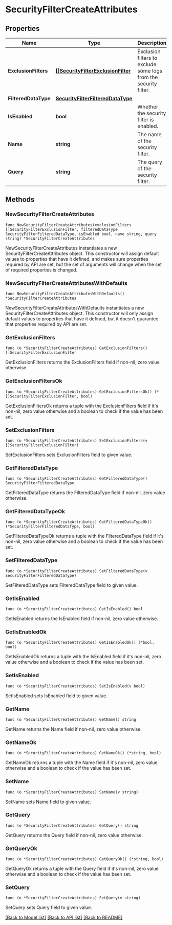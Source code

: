# SecurityFilterCreateAttributes

## Properties

| Name                 | Type                                                                    | Description                                                      | Notes |
| -------------------- | ----------------------------------------------------------------------- | ---------------------------------------------------------------- | ----- |
| **ExclusionFilters** | [**[]SecurityFilterExclusionFilter**](SecurityFilterExclusionFilter.md) | Exclusion filters to exclude some logs from the security filter. |
| **FilteredDataType** | [**SecurityFilterFilteredDataType**](SecurityFilterFilteredDataType.md) |                                                                  |
| **IsEnabled**        | **bool**                                                                | Whether the security filter is enabled.                          |
| **Name**             | **string**                                                              | The name of the security filter.                                 |
| **Query**            | **string**                                                              | The query of the security filter.                                |

## Methods

### NewSecurityFilterCreateAttributes

`func NewSecurityFilterCreateAttributes(exclusionFilters []SecurityFilterExclusionFilter, filteredDataType SecurityFilterFilteredDataType, isEnabled bool, name string, query string) *SecurityFilterCreateAttributes`

NewSecurityFilterCreateAttributes instantiates a new SecurityFilterCreateAttributes object.
This constructor will assign default values to properties that have it defined,
and makes sure properties required by API are set, but the set of arguments
will change when the set of required properties is changed.

### NewSecurityFilterCreateAttributesWithDefaults

`func NewSecurityFilterCreateAttributesWithDefaults() *SecurityFilterCreateAttributes`

NewSecurityFilterCreateAttributesWithDefaults instantiates a new SecurityFilterCreateAttributes object.
This constructor will only assign default values to properties that have it defined,
but it doesn't guarantee that properties required by API are set.

### GetExclusionFilters

`func (o *SecurityFilterCreateAttributes) GetExclusionFilters() []SecurityFilterExclusionFilter`

GetExclusionFilters returns the ExclusionFilters field if non-nil, zero value otherwise.

### GetExclusionFiltersOk

`func (o *SecurityFilterCreateAttributes) GetExclusionFiltersOk() (*[]SecurityFilterExclusionFilter, bool)`

GetExclusionFiltersOk returns a tuple with the ExclusionFilters field if it's non-nil, zero value otherwise
and a boolean to check if the value has been set.

### SetExclusionFilters

`func (o *SecurityFilterCreateAttributes) SetExclusionFilters(v []SecurityFilterExclusionFilter)`

SetExclusionFilters sets ExclusionFilters field to given value.

### GetFilteredDataType

`func (o *SecurityFilterCreateAttributes) GetFilteredDataType() SecurityFilterFilteredDataType`

GetFilteredDataType returns the FilteredDataType field if non-nil, zero value otherwise.

### GetFilteredDataTypeOk

`func (o *SecurityFilterCreateAttributes) GetFilteredDataTypeOk() (*SecurityFilterFilteredDataType, bool)`

GetFilteredDataTypeOk returns a tuple with the FilteredDataType field if it's non-nil, zero value otherwise
and a boolean to check if the value has been set.

### SetFilteredDataType

`func (o *SecurityFilterCreateAttributes) SetFilteredDataType(v SecurityFilterFilteredDataType)`

SetFilteredDataType sets FilteredDataType field to given value.

### GetIsEnabled

`func (o *SecurityFilterCreateAttributes) GetIsEnabled() bool`

GetIsEnabled returns the IsEnabled field if non-nil, zero value otherwise.

### GetIsEnabledOk

`func (o *SecurityFilterCreateAttributes) GetIsEnabledOk() (*bool, bool)`

GetIsEnabledOk returns a tuple with the IsEnabled field if it's non-nil, zero value otherwise
and a boolean to check if the value has been set.

### SetIsEnabled

`func (o *SecurityFilterCreateAttributes) SetIsEnabled(v bool)`

SetIsEnabled sets IsEnabled field to given value.

### GetName

`func (o *SecurityFilterCreateAttributes) GetName() string`

GetName returns the Name field if non-nil, zero value otherwise.

### GetNameOk

`func (o *SecurityFilterCreateAttributes) GetNameOk() (*string, bool)`

GetNameOk returns a tuple with the Name field if it's non-nil, zero value otherwise
and a boolean to check if the value has been set.

### SetName

`func (o *SecurityFilterCreateAttributes) SetName(v string)`

SetName sets Name field to given value.

### GetQuery

`func (o *SecurityFilterCreateAttributes) GetQuery() string`

GetQuery returns the Query field if non-nil, zero value otherwise.

### GetQueryOk

`func (o *SecurityFilterCreateAttributes) GetQueryOk() (*string, bool)`

GetQueryOk returns a tuple with the Query field if it's non-nil, zero value otherwise
and a boolean to check if the value has been set.

### SetQuery

`func (o *SecurityFilterCreateAttributes) SetQuery(v string)`

SetQuery sets Query field to given value.

[[Back to Model list]](../README.md#documentation-for-models) [[Back to API list]](../README.md#documentation-for-api-endpoints) [[Back to README]](../README.md)

